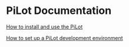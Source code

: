 # PiLot Documentation

[How to install and use the PiLot](user.md)

[How to set up a PiLot development environment](dev.md)
